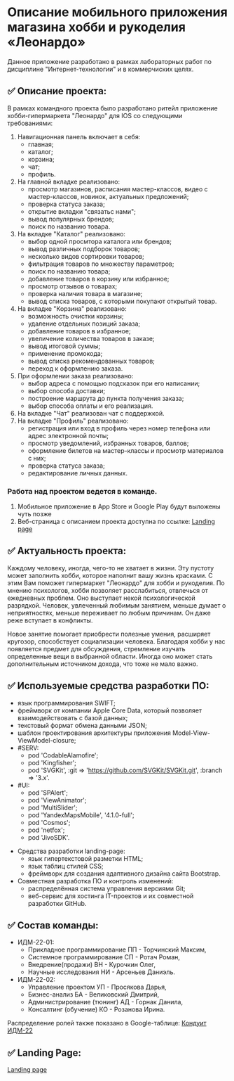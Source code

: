# Описание мобильного приложения магазина хобби и рукоделия «Леонардо»

Данное приложение разработано в рамках лабораторных работ по дисциплине "Интернет-технологии" и в коммерчиских целях.

## ✅ Описание проекта:

В рамках командного проекта было разработано ритейл приложение хобби-гипермаркета "Леонардо" для IOS со следующими требованиями:
1. Навигационная панель включает в себя:
   * главная;
   * каталог;
   * корзина;
   * чат;
   * профиль.
2. На главной вкладке реализовано:
   * просмотр магазинов, расписания мастер-классов, видео с мастер-классов, новинок, актуальных предложений;
   * проверка статуса заказа;
   * открытие вкладки "связатьс нами";
   * вывод популярных брендов;
   * поиск по названию товара.
3. На вкладке "Каталог" реализовано:
   * выбор одной просмтора каталога или брендов;
   * вывод различных подборок товаров;
   * несколько видов сортировки товаров;
   * фильтрация товаров по множеству параметров;
   * поиск по названию товара;
   * добавление товаров в корзину или избранное;
   * просмотр отзывов о товарах;
   * проверка наличия товара в магазине;
   * вывод списка товаров, с которыми покупают открытый товар.
4. На вкладке "Корзина" реализовано:
   * возможность очистки корзины;
   * удаление отдельных позиций заказа;
   * добавление товаров в избранное;
   * увеличение количества товаров в заказе;
   * вывод итоговой суммы;
   * применение промокода;
   * вывод списка рекомендованных товаров;
   * переход к оформлению заказа.
5. При оформлении заказа реализовано:
   * выбор адреса с помощью подсказок при его написании;
   * выбор способа доставки;
   * построение маршрута до пункта получения заказа;
   * выбор способа оплаты и его реализация.
6. На вкладке "Чат" реализован чат с поддержкой.
7. На вкладке "Профиль" реализовано:
   * регистрация или вход в профиль через номер телефона или адрес электронной почты;
   * просмотр уведомлений, избранных товаров, баллов;
   * оформление билетов на мастер-классы и просмотр материалов с них;
   * проверка статуса заказа;
   * редактирование личных данных.

### Работа над проектом ведется в команде.
1. Мобильное приложение в App Store и Google Play будут выложены чуть позже
2. Веб-страница с описанием проекта доступна по ссылке: [Landing page](https://tormaks.github.io/leonardo-landing-page/)
## ✅ Актуальность проекта:
Каждому человеку, иногда, чего-то не хватает в жизни. Эту пустоту может заполнить хобби, которое наполнит вашу жизнь красками.
С этим Вам поможет гипермаркет "Леонардо" для хобби и рукоделия.
По мнению психологов, хобби позволяет расслабиться, отвлечься от ежедневных проблем. Оно выступает некой психологической разрядкой. Человек, увлеченный любимым занятием, меньше думает о неприятностях, меньше переживает по любым причинам. Он даже реже вступает в конфликты.

Новое занятие помогает приобрести полезные умения, расширяет кругозор, способствует социализации человека. Благодаря хобби у нас появляется предмет для обсуждения, стремление изучать определенные вещи в выбранной области. Иногда оно может стать дополнительным источником дохода, что тоже не мало важно.
## ✅ Используемые средства разработки ПО:

   + язык программирования SWIFT;
   + фреймворк от компании Apple Core Data, который позволяет взаимодействовать с базой данных;
   + текстовый формат обмена данными JSON;
   + шаблон проектирования архитектуры приложения Model-View-ViewModel-closure;
   + #SERV:
      * pod 'CodableAlamofire';
      * pod 'Kingfisher';
      * pod 'SVGKit', :git => 'https://github.com/SVGKit/SVGKit.git', :branch => '3.x'.
   + #UI:
      * pod 'SPAlert';
      * pod 'ViewAnimator';
      * pod 'MultiSlider';
      * pod 'YandexMapsMobile', '4.1.0-full';
      * pod 'Cosmos';
      * pod 'netfox';
      * pod 'JivoSDK'.
* Средства разработки landing-page: 
   + язык гипертекстовой разметки HTML;
   + язык таблиц стилей CSS;
   + фреймворк для создания адаптивного дизайна сайта Bootstrap.
* Совместная разработка ПО и контроль изменений:
   + распределённая система управления версиями Git;
   + веб-сервис для хостинга IT-проектов и их совместной разработки GitHub.

## ✅ Состав команды:

+ ИДМ-22-01:
  * Прикладное программирование ПП - Торчинский Максим,
  * Системное программирование СП - Ротач Роман,
  * Внедрение(продажи) ВН - Курочкин Олег,
  * Научные исследования НИ - Арсеньев Даниэль.
+ ИДМ-22-02:
  * Управление проектом УП - Просякова Дарья,
  * Бизнес-анализ БА - Великовский Дмитрий,
  * Администрирование (тюнинг) АД - Горнак Данила,
  * Консалтинг (обучение) КО - Розанова Ирина.

Распределение ролей также показано в Google-таблице:
[Кондуит ИДМ-22](https://docs.google.com/spreadsheets/d/1ypxgDUpNsaAK5PH90dTfGKdtDnWaeEDWfupEbDokN6A/edit?usp=sharing)

## ✅ Landing Page:
[Landing page](https://tormaks.github.io/leonardo-landing-page/)
